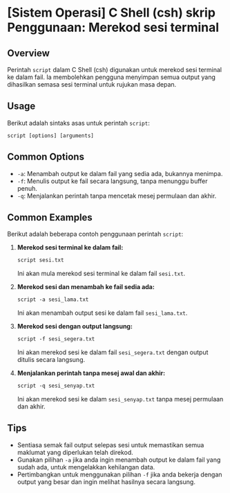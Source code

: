 # [Sistem Operasi] C Shell (csh) skrip Penggunaan: Merekod sesi terminal

## Overview
Perintah `script` dalam C Shell (csh) digunakan untuk merekod sesi terminal ke dalam fail. Ia membolehkan pengguna menyimpan semua output yang dihasilkan semasa sesi terminal untuk rujukan masa depan.

## Usage
Berikut adalah sintaks asas untuk perintah `script`:

```
script [options] [arguments]
```

## Common Options
- `-a`: Menambah output ke dalam fail yang sedia ada, bukannya menimpa.
- `-f`: Menulis output ke fail secara langsung, tanpa menunggu buffer penuh.
- `-q`: Menjalankan perintah tanpa mencetak mesej permulaan dan akhir.

## Common Examples
Berikut adalah beberapa contoh penggunaan perintah `script`:

1. **Merekod sesi terminal ke dalam fail:**
   ```csh
   script sesi.txt
   ```
   Ini akan mula merekod sesi terminal ke dalam fail `sesi.txt`.

2. **Merekod sesi dan menambah ke fail sedia ada:**
   ```csh
   script -a sesi_lama.txt
   ```
   Ini akan menambah output sesi ke dalam fail `sesi_lama.txt`.

3. **Merekod sesi dengan output langsung:**
   ```csh
   script -f sesi_segera.txt
   ```
   Ini akan merekod sesi ke dalam fail `sesi_segera.txt` dengan output ditulis secara langsung.

4. **Menjalankan perintah tanpa mesej awal dan akhir:**
   ```csh
   script -q sesi_senyap.txt
   ```
   Ini akan merekod sesi ke dalam `sesi_senyap.txt` tanpa mesej permulaan dan akhir.

## Tips
- Sentiasa semak fail output selepas sesi untuk memastikan semua maklumat yang diperlukan telah direkod.
- Gunakan pilihan `-a` jika anda ingin menambah output ke dalam fail yang sudah ada, untuk mengelakkan kehilangan data.
- Pertimbangkan untuk menggunakan pilihan `-f` jika anda bekerja dengan output yang besar dan ingin melihat hasilnya secara langsung.